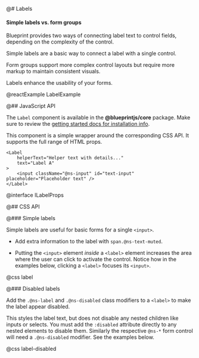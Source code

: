 @# Labels

<div class="@ns-callout @ns-intent-success @ns-icon-comparison">
    <h4 class="@ns-callout-title">Simple labels vs. form groups</h4>
    <p>Blueprint provides two ways of connecting label text to control fields, depending on the complexity of the control.</p>
    <p>Simple labels are a basic way to connect a label with a single control.</p>
    <p>Form groups support more complex control layouts but require more markup to maintain consistent visuals.</p>
</div>

Labels enhance the usability of your forms.

@reactExample LabelExample

@## JavaScript API

The `Label` component is available in the __@blueprintjs/core__ package. Make sure to review the [getting started docs for installation info](#blueprint/getting-started).

This component is a simple wrapper around the corresponding CSS API. It supports the full range of HTML props.

```tsx
<Label
    helperText="Helper text with details..."
    text="Label A"
>
    <input className="@ns-input" id="text-input" placeholder="Placeholder text" />
</Label>
```

@interface ILabelProps

@## CSS API

@### Simple labels

Simple labels are useful for basic forms for a single `<input>`.

- Add extra information to the label with `span.@ns-text-muted`.

- Putting the `<input>` element _inside_ a `<label>` element increases the area where the user
can click to activate the control. Notice how in the examples below, clicking a `<label>` focuses its `<input>`.

@css label

@### Disabled labels

Add the `.@ns-label` and `.@ns-disabled` class modifiers to a `<label>` to make the label appear
disabled.

This styles the label text, but does not disable any nested children like inputs or selects. You
must add the `:disabled` attribute directly to any nested elements to disable them. Similarly the respective
`@ns-*` form control will need a `.@ns-disabled` modifier. See the examples below.

@css label-disabled

